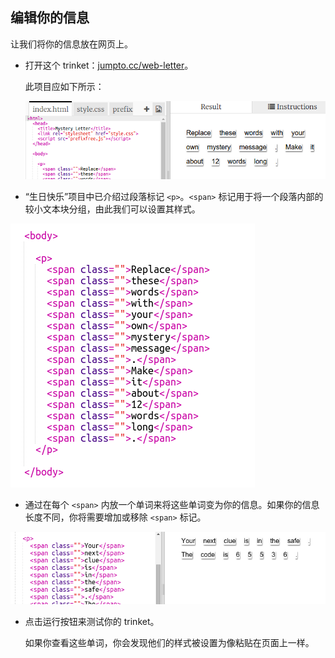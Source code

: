 ## 编辑你的信息

让我们将你的信息放在网页上。



+ 打开这个 trinket：<a href="http://jumpto.cc/web-letter" target="_blank">jumpto.cc/web-letter</a>。 

	此项目应如下所示：

	![screenshot](images/letter-starter.png)

+ “生日快乐”项目中已介绍过段落标记 `<p>`。`<span>` 标记用于将一个段落内部的较小文本块分组，由此我们可以设置其样式。 

![screenshot](images/letter-placeholder.png)



+ 通过在每个 `<span>` 内放一个单词来将这些单词变为你的信息。如果你的信息长度不同，你将需要增加或移除 `<span>` 标记。 

![screenshot](images/letter-message.png)



+ 点击运行按钮来测试你的 trinket。

	如果你查看这些单词，你会发现他们的样式被设置为像粘贴在页面上一样。

